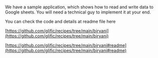 We have a sample application, which shows how to read and write data to Google sheets. You will need a technical guy to implement it at your end.

You can check the code and details at readme file here

[https://github.com/glific/recipes/tree/main/biryani](https://github.com/glific/recipes/tree/main/biryani)

[https://github.com/glific/recipes/tree/main/biryani#readme](https://github.com/glific/recipes/tree/main/biryani#readme)
